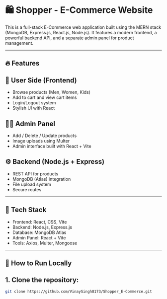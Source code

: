 # 🛍️ Shopper - E-Commerce Website
 
This is a full-stack E-Commerce web application built using the MERN stack (MongoDB, Express.js, React.js, Node.js). It features a modern frontend, a powerful backend API, and a separate admin panel for product management.

---

## 🔥 Features

## 👥 User Side (Frontend)
- Browse products (Men, Women, Kids)
- Add to cart and view cart items
- Login/Logout system
- Stylish UI with React

## 🧑‍💼 Admin Panel
- Add / Delete / Update products
- Image uploads using Multer
- Admin interface built with React + Vite

## ⚙️ Backend (Node.js + Express)
- REST API for products
- MongoDB (Atlas) integration
- File upload system
- Secure routes

---

## 🧪 Tech Stack

- Frontend: React, CSS, Vite
- Backend: Node.js, Express.js
- Database: MongoDB Atlas
- Admin Panel: React + Vite
- Tools: Axios, Multer, Mongoose

---

## 🚀 How to Run Locally

## 1. Clone the repository:
```bash
git clone https://github.com/VinaySingh8173/Shopper_E-Commerce.git
